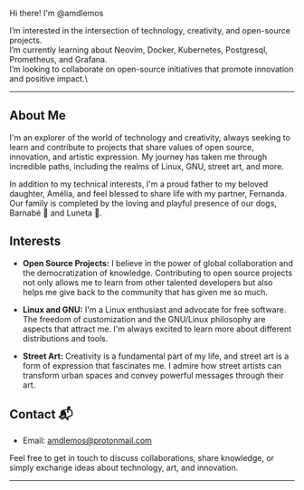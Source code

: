 Hi there! I'm @amdlemos 

I’m interested in the intersection of technology, creativity, and open-source projects.\
I’m currently learning about Neovim, Docker, Kubernetes, Postgresql, Prometheus, and Grafana.\
I’m looking to collaborate on open-source initiatives that promote innovation and positive impact.\

---

## About Me

I'm an explorer of the world of technology and creativity, always seeking to learn and contribute to projects that share values of open source, innovation, and artistic expression. My journey has taken me through incredible paths, including the realms of Linux, GNU, street art, and more.

In addition to my technical interests, I'm a proud father to my beloved daughter, Amélia, and feel blessed to share life with my partner, Fernanda. Our family is completed by the loving and playful presence of our dogs, Barnabé 🐾 and Luneta 🐶.

## Interests 

- **Open Source Projects:** I believe in the power of global collaboration and the democratization of knowledge. Contributing to open source projects not only allows me to learn from other talented developers but also helps me give back to the community that has given me so much.

- **Linux and GNU:** I'm a Linux enthusiast and advocate for free software. The freedom of customization and the GNU/Linux philosophy are aspects that attract me. I'm always excited to learn more about different distributions and tools.

- **Street Art:** Creativity is a fundamental part of my life, and street art is a form of expression that fascinates me. I admire how street artists can transform urban spaces and convey powerful messages through their art.

## Contact 📬

- Email: amdlemos@protonmail.com

Feel free to get in touch to discuss collaborations, share knowledge, or simply exchange ideas about technology, art, and innovation.

---
